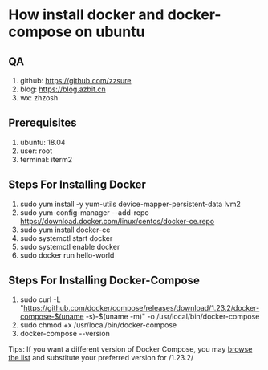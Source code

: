 # How install docker and docker-compose on ubuntu

## QA
1. github: https://github.com/zzsure
2. blog: https://blog.azbit.cn
3. wx: zhzosh

## Prerequisites
1. ubuntu: 18.04
2. user: root
3. terminal: iterm2

## Steps For Installing Docker
1. sudo yum install -y yum-utils device-mapper-persistent-data lvm2
2. sudo yum-config-manager --add-repo https://download.docker.com/linux/centos/docker-ce.repo
3. sudo yum install docker-ce
4. sudo systemctl start docker
5. sudo systemctl enable docker
6. sudo docker run hello-world

## Steps For Installing Docker-Compose
1. sudo curl -L "https://github.com/docker/compose/releases/download/1.23.2/docker-compose-$(uname -s)-$(uname -m)" -o /usr/local/bin/docker-compose
2. sudo chmod +x /usr/local/bin/docker-compose
3. docker-compose --version

Tips: If you want a different version of Docker Compose, you may [browse the list](https://github.com/docker/compose/releases) and substitute your preferred version for /1.23.2/

